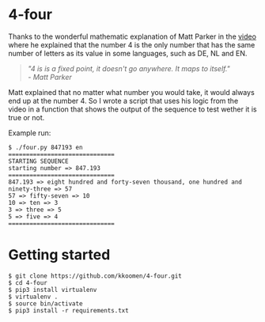 # 4-four

Thanks to the wonderful mathematic explanation of Matt Parker in the
[video](https://www.youtube.com/watch?v=LYKn0yUTIU4) where he explained that
the number 4 is the only number that has the same number of letters as its
value in some languages, such as DE, NL and EN.

> _"4 is is a fixed point, it doesn't go anywhere. It maps to itself."_<br/> _-
> Matt Parker_

Matt explained that no matter what number you would take, it would always end
up at the number 4. So I wrote a script that uses his logic from the video in a
function that shows the output of the sequence to test wether it is true or
not.

Example run:

```
$ ./four.py 847193 en
==============================
STARTING SEQUENCE
starting number => 847.193
==============================
847.193 => eight hundred and forty-seven thousand, one hundred and ninety-three => 57
57 => fifty-seven => 10
10 => ten => 3
3 => three => 5
5 => five => 4
==============================
```

# Getting started

```
$ git clone https://github.com/kkoomen/4-four.git
$ cd 4-four
$ pip3 install virtualenv
$ virtualenv .
$ source bin/activate
$ pip3 install -r requirements.txt
```
